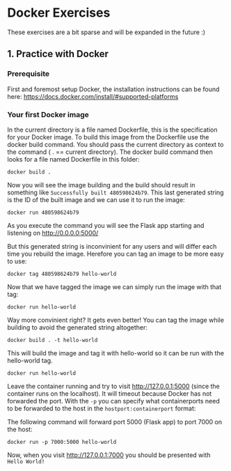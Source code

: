 # Docker Exercises

These exercises are a bit sparse and will be expanded in the future :)

## 1. Practice with Docker

### Prerequisite

First and foremost setup Docker, the installation instructions can be found here:
https://docs.docker.com/install/#supported-platforms

### Your first Docker image

In the current directory is a file named Dockerfile, this is the specification for your Docker image.
To build this image from the Dockerfile use the docker build command. You should pass the current directory as context to the command ( . == current directory).
The docker build command then looks for a file named Dockerfile in this folder:

`docker build .`

Now you will see the image building and the build should result in something like `Successfully built 480598624b79`.
This last generated string is the ID of the built image and we can use it to run the image:

`docker run 480598624b79`

As you execute the command you will see the Flask app starting and listening on http://0.0.0.0:5000/

But this generated string is inconvinient for any users and will differ each time you rebuild the image. Herefore you can tag an image to be more easy to use:

`docker tag 480598624b79 hello-world`

Now that we have tagged the image we can simply run the image with that tag:

`docker run hello-world`

Way more convinient right? It gets even better! You can tag the image while building to avoid the generated string altogether:

`docker build . -t hello-world`

This will build the image and tag it with hello-world so it can be run with the hello-world tag.

`docker run hello-world`

Leave the container running and try to visit http://127.0.0.1:5000 (since the container runs on the localhost). It will timeout because Docker has not forwarded the port.
With the `-p` you can specify what containerports need to be forwarded to the host in the `hostport:containerport` format:

The following command will forward port 5000 (Flask app) to port 7000 on the host:

`docker run -p 7000:5000 hello-world`

Now, when you visit http://127.0.0.1:7000 you should be presented with `Hello World!`
